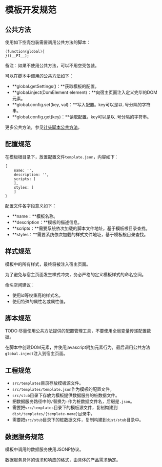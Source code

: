 # 模板开发规范 #

## 公共方法 ##

使用如下空壳包装需要调用公共方法的脚本：

	(function(global){
	})(__PI__);

备注：如果不使用公共方法，可以不用空壳包装。

可以在脚本中调用的公共方法如下：

- **global.getSettings()：**获取模板的配置。
- **global.inject(DomElement element)：**向宿主页面注入定义完毕的DOM元素。
- **global.config.set(key, val)：**写入配置。key可以是以`.`号分隔的字符串。
- **global.config.get(key)：**读取配置。key可以是以`.`号分隔的字符串。

更多公共方法，参见[针头脚本公共方法](./advanced.md)。

## 配置规范 ##

在模板根目录下，放置配置文件`template.json`，内容如下：

	{
        name: '',
        description: '',
        scripts: [
        ],
        styles: [
        ]
    }

配置文件各字段意义如下：

- **name：**模板名称。
- **description：**模板的描述信息。
- **scripts：**需要系统依次加载的脚本文件地址，基于模板根目录查找。
- **styles：**需要系统依次加载的样式文件地址，基于模板根目录查找。

## 样式规范 ##

模板中的所有样式，最终将被注入宿主页面。

为了避免与宿主页面发生样式冲突，务必严格的定义模板样式的命名空间。

命名空间建议：

- 使用id等权重高的样式名。
- 使用特殊的属性名或属性值。

## 脚本规范 ##

TODO:尽量使用公共方法提供的配置管理工具，不要使用全局变量传递配置数据。

在脚本中创建DOM元素，并使用javascript附加元素行为，最后调用公共方法`global.inject`注入到宿主页面。

## 工程规范 ##

- `src/templates`目录存放模板源文件。
- `src/templates/template.json`作为模板的配置文件。
- `src/stub`目录下存放为模板提供数据服务的桩数据文件。
- 把数据服务路径中的`/`替换为`-`作为桩数据文件名，后缀是`.json`。
- 需要把`src/templates`目录下的模板源文件，复制构建到`dist/templates/{template-name}`目录中。
- 需要把`src/stub`目录下的桩数据文件，复制构建到`dist/stub`目录中。

## 数据服务规范 ##

模板中调用的数据服务使用JSONP协议。

数据服务具体的请求和响应的格式，由具体的产品需求确定。